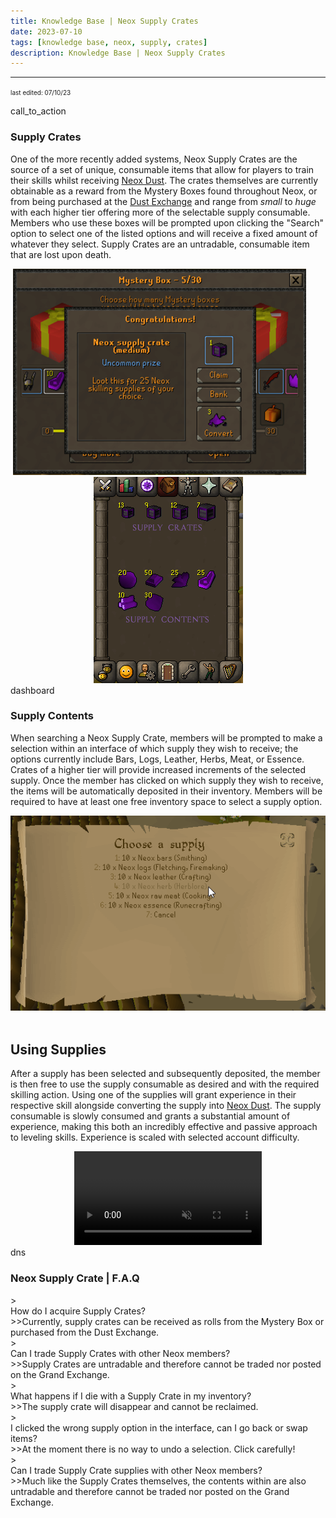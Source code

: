 ```yaml
---
title: Knowledge Base | Neox Supply Crates
date: 2023-07-10
tags: [knowledge base, neox, supply, crates]
description: Knowledge Base | Neox Supply Crates
---
```


***

<font size="1">last edited: 07/10/23</font>

<div class="spacer-large"></div>
<div class="changes-body">
    <div class="changes-body changes-row articletitle">
        <div class="changes-row-header">
            <span class="icon">
                <span class="material-symbols-outlined">call_to_action</span>
            </span>
            <h3>Supply Crates</h3>
        </div>
    </div>
</div>

One of the more recently added systems, Neox Supply Crates are the source of a set of unique, consumable items that allow for players to train their skills whilst receiving <a href="https://blog.neox.ps/updates/">Neox Dust</a>. The crates themselves are currently obtainable as a reward from the Mystery Boxes found throughout Neox, or from being purchased at the <a href="https://blog.neox.ps/updates/">Dust Exchange</a> and range from <em>small</em> to <em>huge</em> with each higher tier offering more of the selectable supply consumable. Members who use these boxes will be prompted upon clicking the "Search" option to select one of the listed options and will receive a fixed amount of whatever they select. Supply Crates are an untradable, consumable item that are lost upon death.

<center><img src="/assets/img/knowledgebase/supplycrates/mysterybox.png">&nbsp; &nbsp; &nbsp; &nbsp;<img src="/assets/img/knowledgebase/supplycrates/supplyinventory.png"></center>


<div class="spacer-large"></div>
<div class="changes-body">
    <div class="changes-body changes-row articletitle">
        <div class="changes-row-header">
            <span class="icon">
                <span class="material-symbols-outlined">dashboard</span>
            </span>
            <h3>Supply Contents</h3>
        </div>
    </div>
</div>

When searching a Neox Supply Crate, members will be prompted to make a selection within an interface of which supply they wish to receive; the options currently include Bars, Logs, Leather, Herbs, Meat, or Essence. Crates of a higher tier will provide increased increments of the selected supply. Once the member has clicked on which supply they wish to receive, the items will be automatically deposited in their inventory. Members will be required to have at least one free inventory space to select a supply option.

<center><img src="/assets/img/knowledgebase/supplycrates/supplyinterface.png"></center><br>

<div class="divider div-transparent"></div>

## Using Supplies

After a supply has been selected and subsequently deposited, the member is then free to use the supply consumable as desired and with the required skilling action. Using one of the supplies will grant experience in their respective skill alongside converting the supply into <a href="https://blog.neox.ps/updates/">Neox Dust</a>. The supply consumable is slowly consumed and grants a substantial amount of experience, making this both an incredibly effective and passive approach to leveling skills. Experience is scaled with selected account difficulty.

<center><video autoplay loop muted><source src="/assets/img/knowledgebase/supplycrates/supplylogs.mp4" type="video/mp4"></video></center>

<div class="spacer-large"></div>
<div class="changes-body">
    <div class="changes-body changes-row articletitle">
        <div class="changes-row-header">
            <span class="icon">
                <span class="material-symbols-outlined">dns</span>
            </span>
            <h3>Neox Supply Crate | F.A.Q</h3>
        </div>
    </div>
</div>

<div class="spacer-small"></div>
><div class="command-title">How do I acquire Supply Crates?</div>
>>Currently, supply crates can be received as rolls from the Mystery Box or purchased from the Dust Exchange.
<div class="spacer-small"></div>
><div class="command-title">Can I trade Supply Crates with other Neox members?</div>
>>Supply Crates are untradable and therefore cannot be traded nor posted on the Grand Exchange.
<div class="spacer-small"></div>
><div class="command-title">What happens if I die with a Supply Crate in my inventory?</div>
>>The supply crate will disappear and cannot be reclaimed.
<div class="spacer-small"></div>
><div class="command-title">I clicked the wrong supply option in the interface, can I go back or swap items?</div>
>>At the moment there is no way to undo a selection. Click carefully!
<div class="spacer-small"></div>
><div class="command-title">Can I trade Supply Crate supplies with other Neox members?</div>
>>Much like the Supply Crates themselves, the contents within are also untradable and therefore cannot be traded nor posted on the Grand Exchange.
